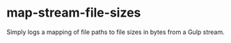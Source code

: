 # map-stream-file-sizes

Simply logs a mapping of file paths to file sizes in bytes from a Gulp stream.
